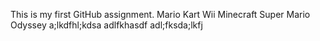 This is my first GitHub assignment.
Mario Kart Wii
Minecraft
Super Mario Odyssey
a;lkdfhl;kdsa
adlfkhasdf
adl;fksda;lkfj